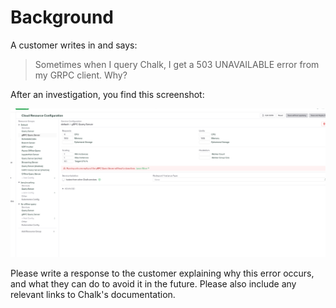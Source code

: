 # Background

A customer writes in and says: 

> Sometimes when I query Chalk, I get a 503 UNAVAILABLE error from my GRPC client. Why?

After an investigation, you find this screenshot:

![screenshot.png](../screenshot.png)

Please write a response to the customer explaining why this error occurs, and what they can do to avoid it in the future.
Please also include any relevant links to Chalk's documentation.